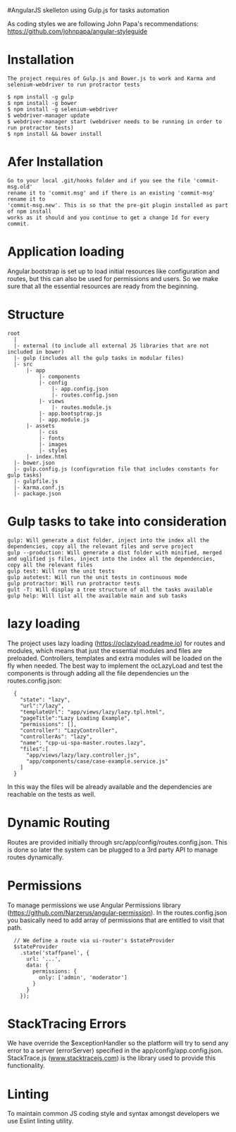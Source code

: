 #AngularJS skelleton using Gulp.js for tasks automation

As coding styles we are following John Papa's recommendations: https://github.com/johnpapa/angular-styleguide

# Installation

```
The project requires of Gulp.js and Bower.js to work and Karma and selenium-webdriver to run protractor tests

$ npm install -g gulp
$ npm install -g bower
$ npm install -g selenium-webdriver
$ webdriver-manager update
$ webdriver-manager start (webdriver needs to be running in order to run protractor tests)
$ npm install && bower install
```

# Afer Installation
```
Go to your local .git/hooks folder and if you see the file 'commit-msg.old'
rename it to 'commit.msg' and if there is an existing 'commit-msg' rename it to
'commit-msg.new'. This is so that the pre-git plugin installed as part of npm install
works as it should and you continue to get a change Id for every commit.

```

# Application loading

Angular.bootstrap is set up to load initial resources like configuration and routes, but this can also be used for permissions and users. So we make sure that all the essential resources are ready from the beginning.

# Structure

```
root
  |
  |- external (to include all external JS libraries that are not included in bower)
  |- gulp (includes all the gulp tasks in modular files)
  |- src
      |- app
          |- components
          |- config
              |- app.config.json
              |- routes.config.json
          |- views
              |- routes.module.js
          |- app.bootsptrap.js
          |- app.module.js
      |- assets
          |- css
          |- fonts
          |- images
          |- styles
      |- index.html
  |- bower.json
  |- gulp.config.js (configuration file that includes constants for gulp tasks)
  |- gulpfile.js
  |- karma.conf.js
  |- package.json

```
# Gulp tasks to take into consideration

```
gulp: Will generate a dist folder, inject into the index all the dependencies, copy all the relevant files and serve project
gulp --production: Will generate a dist folder with minified, merged and uglified js files, inject into the index all the dependencies, copy all the relevant files
gulp test: Will run the unit tests
gulp autotest: Will run the unit tests in continuous mode
gulp protractor: Will run protractor tests
gult -T: Will display a tree structure of all the tasks available
gulp help: Will list all the available main and sub tasks
```

# lazy loading

The project uses lazy loading (https://oclazyload.readme.io) for routes and modules, which means that just the essential modules and files are preloaded. Controllers, templates and extra modules will be loaded on the fly when needed. The best way to implement the ocLazyLoad and test the components is through adding all the file dependencies un the routes.config.json:
```
  {
    "state": "lazy",
    "url":"/lazy",
    "templateUrl": "app/views/lazy/lazy.tpl.html",
    "pageTitle":"Lazy Loading Example",
    "permissions": [],
    "controller": "LazyController",
    "controllerAs": "lazy",
    "name": "cpp-ui-spa-master.routes.lazy",
    "files":[
      "app/views/lazy/lazy.controller.js",
      "app/components/case/case-example.service.js"
    ]
  }
```
In this way the files will be already available and the dependencies are reachable on the tests as well.

# Dynamic Routing

Routes are provided initially through src/app/config/routes.config.json. This is done so later the system can be plugged to a 3rd party API to manage routes dynamically.

# Permissions

To manage permissions we use Angular Permissions library (https://github.com/Narzerus/angular-permission). In the routes.config.json you basically need to add array of permissions that are entitled to visit that path.
```
  // We define a route via ui-router's $stateProvider
  $stateProvider
    .state('staffpanel', {
      url: '...',
      data: {
        permissions: {
          only: ['admin', 'moderator']
        }
      }
    });
```

# StackTracing Errors

We have override the $exceptionHandler so the platform will try to send any error to a server (errorServer) specified in the app/config/app.config.json. StackTrace.js (www.stacktracejs.com) is the library used to provide this functionality.

# Linting
To maintain common JS coding style and syntax amongst developers we use Eslint linting utility.
